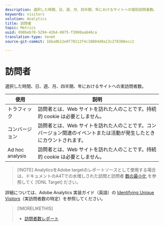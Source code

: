 ```yaml
---
description: 選択した時間、日、週、月、四半期、年におけるサイトへの個別訪問者数。
keywords: visitors
solution: Analytics
title: 訪問者
topic: Metrics
uuid: 098beb78-5294-42b4-8875-f3908aa646ca
translation-type: tm+mt
source-git-commit: 16ba0b12e0f70112f4c10804d0a13c278388ecc2

---
```



# 訪問者

選択した時間、日、週、月、四半期、年におけるサイトへの実訪問者数。

| 使用 | 説明 |
|---|---|
| トラフィック | 訪問者とは、Web サイトを訪れた人のことです。持続的 cookie は必要としません。 |
| コンバージョン | 訪問者とは、Web サイトを訪れた人のことです。コンバージョン関連のイベントまたは活動が発生したときにカウントされます。 |
| Ad hoc analysis | 訪問者とは、Web サイトを訪れた人のことです。持続的 cookie は必要としません。 |

> [!NOTE] AnalyticsをAdobe targetのレポートソースとして使用する場合は、ドキュメントのA4Tでの水増しされた訪問と訪問者 [数の最小化](https://marketing.adobe.com/resources/help/en_US/target/a4t/minimizing-inflated-visit-and-visitor-counts-a4t.html) を参照してく [!DNL Target] ださい。

詳細については、Adobe Analytics 実装ガイド（英語）の [Identifying Unique Visitors](https://marketing.adobe.com/resources/help/en_US/sc/implement/visid_overview.html)（実訪問者数の特定）を参照してください。

>[!MORELIKETHIS]
>
>* [訪問者数レポート](/help/components/c-variables/dimensionslist/reports-visitors.md)

